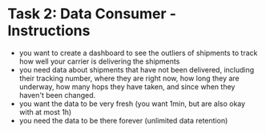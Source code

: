 # Task 2: Data Consumer - Instructions

- you want to create a dashboard to see the outliers of shipments to track how well your carrier is delivering the shipments
- you need data about shipments that have not been delivered, including their tracking number, where they are right now, how long they are underway, how many hops they have taken, and since when they haven't been changed.
- you want the data to be very fresh (you want 1min, but are also okay with at most 1h)
- you need the data to be there forever (unlimited data retention)
